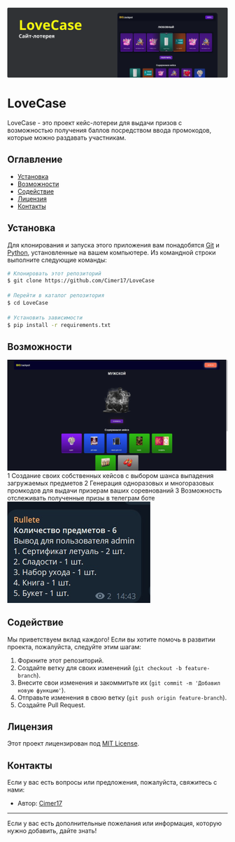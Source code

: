 ![Иллюстрация к проекту](https://github.com/Cimer17/LoveCase/blob/main/src/Group%205.png)
# LoveCase

LoveCase - это проект кейс-лотереи для выдачи призов с возможностью получения баллов посредством ввода промокодов, которые можно раздавать участникам.

## Оглавление

- [Установка](#установка)
- [Возможности](#возможности)
- [Содействие](#содействие)
- [Лицензия](#лицензия)
- [Контакты](#контакты)

## Установка

Для клонирования и запуска этого приложения вам понадобятся [Git](https://git-scm.com) и [Python](https://www.python.org), установленные на вашем компьютере. Из командной строки выполните следующие команды:

```bash
# Клонировать этот репозиторий
$ git clone https://github.com/Cimer17/LoveCase

# Перейти в каталог репозитория
$ cd LoveCase

# Установить зависимости
$ pip install -r requirements.txt
```

## Возможности
![Иллюстрация к проекту](https://github.com/Cimer17/LoveCase/blob/main/src/hMFK2Oklf8o.jpg)
1 Создание своих собственных кейсов с выбором шанса выпадения загружаемых предметов
2 Генерация одноразовых и многоразовых промкодов для выдачи призерам ваших соревнований
3 Возможность отслеживать полученные призы в телеграм боте
![Иллюстрация к проекту](https://github.com/Cimer17/LoveCase/blob/main/src/oTUBl-rYhXc.jpg)


## Содействие

Мы приветствуем вклад каждого! Если вы хотите помочь в развитии проекта, пожалуйста, следуйте этим шагам:

1. Форкните этот репозиторий.
2. Создайте ветку для своих изменений (`git checkout -b feature-branch`).
3. Внесите свои изменения и закоммитьте их (`git commit -m 'Добавил новую функцию'`).
4. Отправьте изменения в свою ветку (`git push origin feature-branch`).
5. Создайте Pull Request.

## Лицензия

Этот проект лицензирован под [MIT License](LICENSE).

## Контакты

Если у вас есть вопросы или предложения, пожалуйста, свяжитесь с нами:

- Автор: [Cimer17](https://github.com/Cimer17)

---

Если у вас есть дополнительные пожелания или информация, которую нужно добавить, дайте знать!
